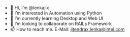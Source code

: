 - 👋 Hi, I’m @lenkajix
- 👀 I’m interested in Automation using Python
- 🌱 I’m currently learning Desktop and Web UI
- 💞️ I’m looking to collaborate on RAILs Framework
- 📫 How to reach me. E-Mail: jitendrax.lenka@intel.com

<!---
lenkajix/lenkajix is a ✨ special ✨ repository because its `README.md` (this file) appears on your GitHub profile.
You can click the Preview link to take a look at your changes.
--->
